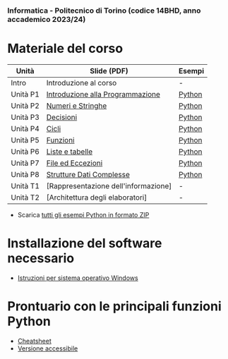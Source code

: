 ### Informatica - Politecnico di Torino (codice 14BHD, anno accademico 2023/24)

# Materiale del corso


| Unità    | Slide (PDF)                                                                   | Esempi         |
|----------|-------------------------------------------------------------------------------|----------------|
| Intro    | Introduzione al corso                                                         | -              |
| Unità P1 | [Introduzione alla Programmazione](./P1-La_Programmazione.pdf)       | [Python](https://github.com/polito-informatica/Materiale/tree/master/P1) |
| Unità P2 | [Numeri e Stringhe](./P2-Numeri_e_stringhe.pdf)                      | [Python](https://github.com/polito-informatica/Materiale/tree/master/P2) |
| Unità P3 | [Decisioni](./P3-Decisioni.pdf)                                      | [Python](https://github.com/polito-informatica/Materiale/tree/master/P3) |
| Unità P4 | [Cicli](./P4-Cicli.pdf)                                              | [Python](https://github.com/polito-informatica/Materiale/tree/master/P4) |
| Unità P5 | [Funzioni](./P5-Funzioni.pdf)                                        | [Python](https://github.com/polito-informatica/Materiale/tree/master/P5) |
| Unità P6 | [Liste e tabelle](./P6-Liste_e_Tabelle.pdf)                          | [Python](https://github.com/polito-informatica/Materiale/tree/master/P6) |
| Unità P7 | [File ed Eccezioni](./P7-File_e_Eccezioni.pdf)                       | [Python](https://github.com/polito-informatica/Materiale/tree/master/P7) |
| Unità P8 | [Strutture Dati Complesse](https://github.com/polito-informatica/Materiale/tree/master/P8-Strutture_dati_complesse.pdf)        | [Python](./P8) |
| Unità T1 | [Rappresentazione dell'informazione] | -              |
| Unità T2 | [Architettura degli elaboratori]              | -              |


- Scarica [tutti gli esempi Python in formato ZIP](./Esempi.zip)

# Installazione del software necessario

 * [Istruzioni per sistema operativo Windows](./Istruzioni/istruzioni%20installazione%20ITA-Win%202023-24.pdf)
 
 # Prontuario con le principali funzioni Python

 * [Cheatsheet](./CheatSheet/Python_Cheat_Sheet-3.2.pdf)
 * [Versione accessibile](./CheatSheet/Python_Cheat_Sheet-Accessibile-v3.2.pdf)
